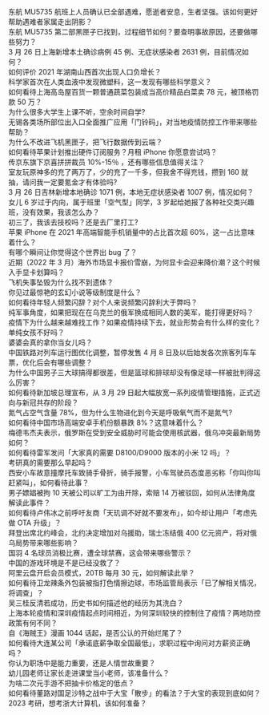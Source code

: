 东航 MU5735 航班上人员确认已全部遇难，愿逝者安息，生者坚强。该如何更好帮助遇难者家属走出阴影？  
东航 MU5735 第二部黑匣子已找到，过程细节如何？要查明事故原因，还要做哪些努力？  
3 月 26 日上海新增本土确诊病例 45 例、无症状感染者 2631 例，目前情况如何？  
如何评价 2021 年湖南山西首次出现人口负增长？  
科学家首次在人类血液中发现微塑料，这一发现有哪些科学意义？  
如何看待上海高岛屋百货一颗普通蔬菜包装成当高价精品白菜卖 78 元，被顶格罚款 50 万？  
为什么很多大学生上课不听，空余时间自学?  
无锡各类场所部位出入口全面推广应用「门铃码」，对当地疫情防控工作带来哪些帮助？  
为什么不改进飞机黑匣子，把飞行数据传到云端？  
如何看待苹果计划推出硬件订阅服务？月租 iPhone 你愿意尝试吗？  
传京东旗下京喜拼拼裁员 10%-15％ ，还有哪些信息值得关注？  
室友玩原神多的充了两万了，少的充了一千多，但我舍不得充钱，攒到 160 就抽，请问我一定要氪金才有体验吗?  
3 月 26 日吉林新增本地确诊 1071 例，本地无症状感染者 1007 例，情况如何？  
女儿 6 岁过于内向，属于班里「空气型」同学，3 岁起给她报了各种社交类兴趣班，没有效果，我该怎么办？  
初三了，我该去技校吗？还是去厂里打工?  
苹果 iPhone 在 2021 年高端智能手机销量中的占比首次超 60%，这一占比意味着什么？  
有哪个瞬间让你觉得这个世界出 bug 了？  
近期（2022 年 3 月）海外市场显卡报价雪崩，为何显卡会迎来降价潮？这个时候入手显卡划算吗？  
飞机失事坠毁为什么找不到遗体？  
你见过最惊艳的玄幻小说等级制度是什么？  
如何看待年轻人频繁闪辞？对个人来说频繁闪辞利大于弊吗？  
纯军事角度，如果把现在在乌克兰的俄军换成相同人数的美军，能打得更好吗？  
疫情下为什么越来越难找工作？如果疫情持续下去，就业形势会有什么样的变化？  
单纯女孩不好吗？  
婆婆会真的拿你当女儿吗？  
中国铁路对列车运行图优化调整，暂停发售 4 月 8 日及以后始发各次旅客列车车票，优化后会有哪些调整？  
为什么中国男子三大球搞得都很差，但是篮球和排球却没有像足球一样被批判得这么厉害？  
如何看待新加坡总理宣布，从 3 月 29 日起大幅放宽一系列疫情管理措施，正式迈向与新冠共存的阶段？  
氮气占空气含量 78%，但为什么生物进化到今天是呼吸氧气而不是氮气?  
如何看待中国市场高端安卓手机份额暴跌 8%？这意味着什么？  
梅德韦杰夫表示，俄罗斯在受到安全威胁时可能会使用核武器，俄乌冲突最新局势如何？  
如何看待雷军发问「大家真的需要 D8100/D9000 版本的小米 12 吗」？  
考研真的需要那么早起吗？  
西安小车故意撞摩托车致骑手骨折，骑手报警，小车驾驶员态度恶劣称「你叫你叫赶紧叫」，如何看待此事？  
男子嫖娼被拘 10 天被公司以旷工为由开除，索赔 14 万被驳回，如何从法律角度解读此事件？  
如何看待卢伟冰之前呼吁友商「天玑调不好就不要发布」，如今却让用户「考虑先做 OTA 升级」？  
拜登出席北约峰会，北约决定增加对乌援助，瑞士冻结俄 400 亿元资产，将对俄乌局势带来哪些影响？  
国羽 4 名球员消极比赛，遭全球禁赛，这会带来哪些警示？  
中国的游戏环境是不是已经没救了？  
阿里云盘开启会员模式，20TB 每月 30 元，如何解读此举？  
如何看待卫龙辣条外包装被指打色情擦边球，市场监管局表示「已了解相关情况，将调查」？  
吴三桂反清若成功，历史书如何描述他的经历为其洗白？  
上海本轮疫情和深圳疫情起点时间相近，为何深圳较快的控制住了疫情？两地防控政策有何不同？  
自《海贼王》漫画 1044 话起，是否公认的开始烂尾了？  
如何看待大连某公司「承诺底薪争取全国最低」，求职过程中询问对方薪资正确吗？  
你认为职场中是能力重要，还是人情世故重要？  
幼儿园老师让家长走进课堂当小老师，该准备什么？  
为啥二次元手游不把抽卡价格定的低点？  
如何看待董路对国足沙特之战中于大宝「散步」的看法？于大宝的表现到底如何？  
2023 考研，想考浙大计算机，该如何准备？  
